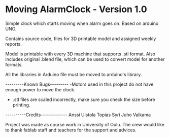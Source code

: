 # Moving AlarmClock - Version 1.0

Simple clock which starts moving when alarm goes on. Based on arduino UNO.

Contains source code, files for 3D printable model and assigned weekly reports.

Model is printable with every 3D machine that supports .stl format. Also includes
original .blend file, which can be used to convert model for another formats.

All the libraries in Arduino file must be moved to arduino's library.



---------Known Bugs---------
-Motors used in this project do not have enough power to move the clock.
- .stl files are scaled incorrectly, make sure you check the size before printing.


----------Credits-------------
Anssi Uistola
Topias Syri
Juho Valkama

Project was made as course work in University of Oulu.
The crew would like to thank fablab staff and teachers for the support 
and advices.




